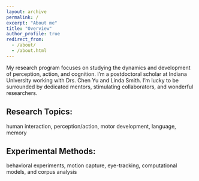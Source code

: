 ```yaml
---
layout: archive
permalink: /
excerpt: "About me"
title: "Overview"
author_profile: true
redirect_from: 
  - /about/
  - /about.html
---
```


My research program focuses on studying the dynamics and development of perception, action, and cognition. I’m a postdoctoral scholar at Indiana University working with Drs. Chen Yu and Linda Smith. I’m lucky to be surrounded by dedicated mentors, stimulating collaborators, and wonderful researchers.

Research Topics:
----------------

human interaction, perception/action, motor development, language, memory

Experimental Methods:
---------------------
behavioral experiments, motion capture, eye-tracking, computational models, and corpus analysis





